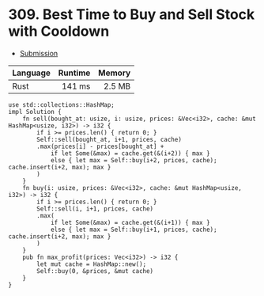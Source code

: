 # 309. Best Time to Buy and Sell Stock with Cooldown
- [Submission](https://leetcode.com/submissions/detail/1266553453/)

| Language | Runtime | Memory |
| :-       |       -:|      -:|
| Rust | 141 ms | 2.5 MB |
```
use std::collections::HashMap;
impl Solution {
    fn sell(bought_at: usize, i: usize, prices: &Vec<i32>, cache: &mut HashMap<usize, i32>) -> i32 {
        if i >= prices.len() { return 0; }
        Self::sell(bought_at, i+1, prices, cache)
        .max(prices[i] - prices[bought_at] + 
            if let Some(&max) = cache.get(&(i+2)) { max }
            else { let max = Self::buy(i+2, prices, cache); cache.insert(i+2, max); max }
        )
    }
    fn buy(i: usize, prices: &Vec<i32>, cache: &mut HashMap<usize, i32>) -> i32 {
        if i >= prices.len() { return 0; }
        Self::sell(i, i+1, prices, cache)
        .max(
            if let Some(&max) = cache.get(&(i+1)) { max }
            else { let max = Self::buy(i+1, prices, cache); cache.insert(i+2, max); max }
        )
    }
    pub fn max_profit(prices: Vec<i32>) -> i32 {
        let mut cache = HashMap::new();
        Self::buy(0, &prices, &mut cache)
    }
}
```
